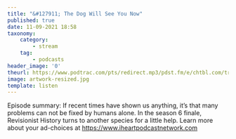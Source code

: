 ```yaml
---
title: "&#127911; The Dog Will See You Now"
published: true
date: 11-09-2021 18:58
taxonomy:
    category:
        - stream
    tag:
        - podcasts
header_image: '0'
theurl: https://www.podtrac.com/pts/redirect.mp3/pdst.fm/e/chtbl.com/track/39E17/traffic.megaphone.fm/HSW5428996719.mp3?updated=1629994596
image: artwork-resized.jpg
template: listen
--- 
```

Episode summary: If recent times have shown us anything, it’s that many problems can not be fixed by humans alone. In the season 6 finale, Revisionist History turns to another species for a little help. Learn more about your ad-choices at https://www.iheartpodcastnetwork.com
